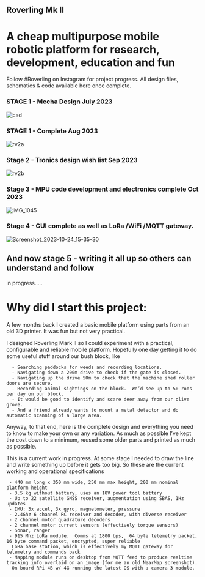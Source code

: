 ## Roverling Mk II
# A cheap multipurpose mobile robotic platform for research, development, education and fun
Follow #Roverling on Instagram for project progress.   All design files, schematics & code available here once complete.

### STAGE 1 - Mecha Design July 2023

![cad](https://github.com/MarkMakies/Roverling-Mk-II/assets/105891859/a6fa1e8c-58e0-44ce-b056-a00f4ce3b745)

### STAGE 1 - Complete Aug 2023

![rv2a](https://github.com/MarkMakies/Roverling-Mk-II/assets/105891859/1ff963ae-4144-4854-b0a7-fd3813da80cb)

### Stage 2 - Tronics design wish list Sep 2023

![rv2b](https://github.com/MarkMakies/Roverling-Mk-II/assets/105891859/7dcae563-0723-4818-ae79-13c0630627ed)

### Stage 3 - MPU code development and electronics complete Oct 2023

![IMG_1045](https://github.com/MarkMakies/Roverling-Mk-II/assets/105891859/53bcc2d5-a095-483d-891b-787f3cfac39f)

### Stage 4 - GUI complete as well as LoRa /WiFi /MQTT gateway.  

![Screenshot_2023-10-24_15-35-30](https://github.com/MarkMakies/Roverling-Mk-II/assets/105891859/2d0717cf-a4fb-4b08-a163-27af71d6e3ab)

## And now stage 5 - writing it all up so others can understand and follow

in progress.....


# Why did I start this project:   

A few months back I created a basic mobile platform using parts from an old 3D printer.  It was fun but not very practical.

I designed Roverling Mark II so I could experiment with a practical, configurable and reliable  mobile platform.  Hopefully one day getting it to do some useful stuff around our bush block, like

      - Searching paddocks for weeds and recording locations.
      - Navigating down a 200m drive to check if the gate is closed.
      - Navigating up the drive 50m to check that the machine shed roller doors are secure.
      - Recording animal sightings on the block.  We’d see up to 50 roos per day on our block.
      - It would be good to identify and scare deer away from our olive grove.
      - And a friend already wants to mount a metal detector and do automatic scanning of a large area.

Anyway, to that end, here is the complete design and everything you need to know to make your own or any variation.  As much as possible I’ve kept the cost down to a minimum, reused some older parts and printed as much as possible.


This is a current work in progress.  At some stage I needed to draw the line and write something up before it gets too big.  So these are the current working and operational specifications

    
     - 440 mm long x 350 mm wide, 250 mm max height, 200 mm nominal platform height
     - 3.5 kg without battery, uses an 18V power tool battery
     - Up to 22 satellite GNSS receiver, augmentation using SBAS, 1Hz updates
     - IMU: 3x accel, 3x gyro, magnetometer, pressure
     - 2.4Ghz 6 channel RC receiver and decoder, with diverse receiver
     - 2 channel motor quadrature decoders 
     - 2 channel motor current sensors (effectively torque sensors)
     - Sonar, ranger
     - 915 Mhz LoRa module.  Comms at 1800 bps,  64 byte telemetry packet, 16 byte command packet, encrypted, super reliable
      LoRa base station, which is effectively my MQTT gateway for telemetry and commands back
     - Mapping module runs on desktop from MQTT feed to produce realtime tracking info overlaid on an image (for me an old NearMap screenshot).
      On board RPi 4B w/ 4G running the latest OS with a camera 3 module.  

